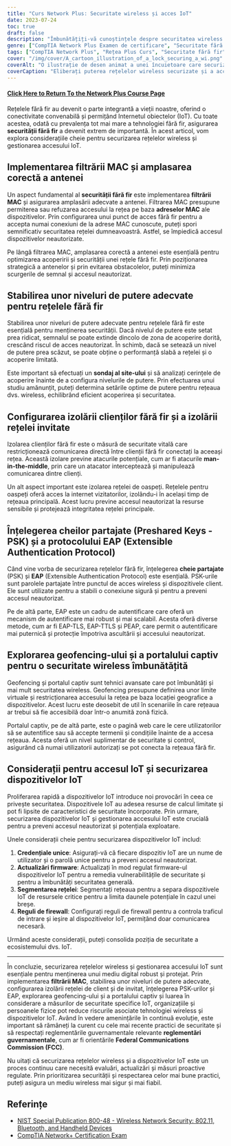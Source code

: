 ```yaml
---
title: "Curs Network Plus: Securitate wireless și acces IoT"
date: 2023-07-24
toc: true
draft: false
description: "Îmbunătățiți-vă cunoștințele despre securitatea wireless și accesul IoT cu acest curs cuprinzător Network+. Învățați despre filtrarea MAC, amplasarea antenelor, configurarea nivelului de putere, chei prehared, EAP, geofencing și securitatea dispozitivelor IoT."
genre: ["CompTIA Network Plus Examen de certificare", "Securitate fără fir", "Acces IoT", "Filtrarea MAC", "Amplasarea antenei", "Niveluri de putere", "Izolație pentru clienți", "Izolarea rețelei de oaspeți", "Chei preîmpărțite", "EAP", "Geofencing", "Portal captiv", "Securitatea IoT", "Rețele fără fir", "Securitatea cibernetică", "Certificare IT", "Fundamentele rețelelor", "Tehnologia informației", "Învățare online", "Dezvoltare profesională"]
tags: ["CompTIA Network Plus", "Rețea Plus Curs", "Securitate fără fir", "Acces IoT", "Filtrarea MAC", "Amplasarea antenei", "Niveluri de putere", "Izolație pentru clienți", "Izolarea rețelei de oaspeți", "Chei preîmpărțite", "EAP", "Geofencing", "Portal captiv", "Securitatea IoT", "Rețele fără fir", "Securitatea cibernetică", "Certificare IT", "Fundamentele rețelelor", "Învățare online", "Dezvoltare profesională", "Securitatea rețelelor fără fir", "Tehnologie fără fir", "Cele mai bune practici de securitate a rețelei", "Securitatea dispozitivelor IoT", "Orientări FCC", "Măsuri de securitate a rețelei", "Optimizarea rețelelor fără fir", "Performanța rețelei wireless", "Segmentarea rețelei IoT", "Autentificarea rețelei fără fir"]
cover: "/img/cover/A_cartoon_illustration_of_a_lock_securing_a_wi.png"
coverAlt: "O ilustrație de desen animat a unei încuietoare care securizează o conexiune de rețea fără fir."
coverCaption: "Eliberați puterea rețelelor wireless securizate și a accesului IoT"
---
```


#### [Click Here to Return To the Network Plus Course Page](/network-plus-start)

Rețelele fără fir au devenit o parte integrantă a vieții noastre, oferind o conectivitate convenabilă și permițând Internetul obiectelor (IoT). Cu toate acestea, odată cu prevalența tot mai mare a tehnologiei fără fir, asigurarea **securității fără fir** a devenit extrem de importantă. În acest articol, vom explora considerațiile cheie pentru securizarea rețelelor wireless și gestionarea accesului IoT.

## Implementarea filtrării MAC și amplasarea corectă a antenei

Un aspect fundamental al **securității fără fir** este implementarea **filtrării MAC** și asigurarea amplasării adecvate a antenei. Filtrarea MAC presupune permiterea sau refuzarea accesului la rețea pe baza **adreselor MAC** ale dispozitivelor. Prin configurarea unui punct de acces fără fir pentru a accepta numai conexiuni de la adrese MAC cunoscute, puteți spori semnificativ securitatea rețelei dumneavoastră. Astfel, se împiedică accesul dispozitivelor neautorizate.

Pe lângă filtrarea MAC, amplasarea corectă a antenei este esențială pentru optimizarea acoperirii și securității unei rețele fără fir. Prin poziționarea strategică a antenelor și prin evitarea obstacolelor, puteți minimiza scurgerile de semnal și accesul neautorizat.

## Stabilirea unor niveluri de putere adecvate pentru rețelele fără fir

Stabilirea unor niveluri de putere adecvate pentru rețelele fără fir este esențială pentru menținerea securității. Dacă nivelul de putere este setat prea ridicat, semnalul se poate extinde dincolo de zona de acoperire dorită, crescând riscul de acces neautorizat. În schimb, dacă se setează un nivel de putere prea scăzut, se poate obține o performanță slabă a rețelei și o acoperire limitată.

Este important să efectuați un **sondaj al site-ului** și să analizați cerințele de acoperire înainte de a configura nivelurile de putere. Prin efectuarea unui studiu amănunțit, puteți determina setările optime de putere pentru rețeaua dvs. wireless, echilibrând eficient acoperirea și securitatea.

## Configurarea izolării clienților fără fir și a izolării rețelei invitate

Izolarea clienților fără fir este o măsură de securitate vitală care restricționează comunicarea directă între clienții fără fir conectați la aceeași rețea. Această izolare previne atacurile potențiale, cum ar fi atacurile **man-in-the-middle**, prin care un atacator interceptează și manipulează comunicarea dintre clienți.

Un alt aspect important este izolarea rețelei de oaspeți. Rețelele pentru oaspeți oferă acces la internet vizitatorilor, izolându-i în același timp de rețeaua principală. Acest lucru previne accesul neautorizat la resurse sensibile și protejează integritatea rețelei principale.

## Înțelegerea cheilor partajate (Preshared Keys - PSK) și a protocolului EAP (Extensible Authentication Protocol)

Când vine vorba de securizarea rețelelor fără fir, înțelegerea **cheie partajate** (PSK) și **EAP** (Extensible Authentication Protocol) este esențială. PSK-urile sunt parolele partajate între punctul de acces wireless și dispozitivele client. Ele sunt utilizate pentru a stabili o conexiune sigură și pentru a preveni accesul neautorizat.

Pe de altă parte, EAP este un cadru de autentificare care oferă un mecanism de autentificare mai robust și mai scalabil. Acesta oferă diverse metode, cum ar fi EAP-TLS, EAP-TTLS și PEAP, care permit o autentificare mai puternică și protecție împotriva ascultării și accesului neautorizat.

## Explorarea geofencing-ului și a portalului captiv pentru o securitate wireless îmbunătățită

Geofencing și portalul captiv sunt tehnici avansate care pot îmbunătăți și mai mult securitatea wireless. Geofencing presupune definirea unor limite virtuale și restricționarea accesului la rețea pe baza locației geografice a dispozitivelor. Acest lucru este deosebit de util în scenariile în care rețeaua ar trebui să fie accesibilă doar într-o anumită zonă fizică.

Portalul captiv, pe de altă parte, este o pagină web care le cere utilizatorilor să se autentifice sau să accepte termenii și condițiile înainte de a accesa rețeaua. Acesta oferă un nivel suplimentar de securitate și control, asigurând că numai utilizatorii autorizați se pot conecta la rețeaua fără fir.

## Considerații pentru accesul IoT și securizarea dispozitivelor IoT

Proliferarea rapidă a dispozitivelor IoT introduce noi provocări în ceea ce privește securitatea. Dispozitivele IoT au adesea resurse de calcul limitate și pot fi lipsite de caracteristici de securitate încorporate. Prin urmare, securizarea dispozitivelor IoT și gestionarea accesului IoT este crucială pentru a preveni accesul neautorizat și potențiala exploatare.

Unele considerații cheie pentru securizarea dispozitivelor IoT includ:

1. **Credențiale unice**: Asigurați-vă că fiecare dispozitiv IoT are un nume de utilizator și o parolă unice pentru a preveni accesul neautorizat.
2. **Actualizări firmware**: Actualizați în mod regulat firmware-ul dispozitivelor IoT pentru a remedia vulnerabilitățile de securitate și pentru a îmbunătăți securitatea generală.
3. **Segmentarea rețelei**: Segmentați rețeaua pentru a separa dispozitivele IoT de resursele critice pentru a limita daunele potențiale în cazul unei breșe.
4. **Reguli de firewall**: Configurați reguli de firewall pentru a controla traficul de intrare și ieșire al dispozitivelor IoT, permițând doar comunicarea necesară.

Urmând aceste considerații, puteți consolida poziția de securitate a ecosistemului dvs. IoT.

______

În concluzie, securizarea rețelelor wireless și gestionarea accesului IoT sunt esențiale pentru menținerea unui mediu digital robust și protejat. Prin implementarea **filtrării MAC**, stabilirea unor niveluri de putere adecvate, configurarea izolării rețelei de client și de invitat, înțelegerea PSK-urilor și EAP, explorarea geofencing-ului și a portalului captiv și luarea în considerare a măsurilor de securitate specifice IoT, organizațiile și persoanele fizice pot reduce riscurile asociate tehnologiei wireless și dispozitivelor IoT. Având în vedere amenințările în continuă evoluție, este important să rămâneți la curent cu cele mai recente practici de securitate și să respectați reglementările guvernamentale relevante **reglementări guvernamentale**, cum ar fi orientările **Federal Communications Commission (FCC)**.

Nu uitați că securizarea rețelelor wireless și a dispozitivelor IoT este un proces continuu care necesită evaluări, actualizări și măsuri proactive regulate. Prin prioritizarea securității și respectarea celor mai bune practici, puteți asigura un mediu wireless mai sigur și mai fiabil.

## Referințe

- [NIST Special Publication 800-48 - Wireless Network Security: 802.11, Bluetooth, and Handheld Devices](https://csrc.nist.gov/publications/detail/sp/800-48/rev-1/final)
- [CompTIA Network+ Certification Exam](https://www.comptia.org/certifications/network)

